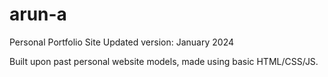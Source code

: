 # arun-a
Personal Portfolio Site
Updated version: January 2024

Built upon past personal website models, made using basic HTML/CSS/JS.
